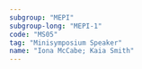 ```yaml
---
subgroup: "MEPI"
subgroup-long: "MEPI-1"
code: "MS05"
tag: "Minisymposium Speaker"
name: "Iona McCabe; Kaia Smith"
---
```

